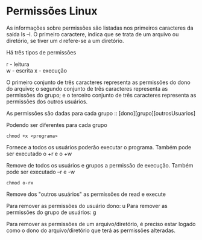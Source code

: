 # Permissões Linux

As informações sobre permissões são listadas nos primeiros caracteres da saída ls –l. 
O primeiro caractere, indica que se trata de um arquivo ou diretório, se tiver um `d` refere-se a um diretório. 

Há três tipos de permissões

r - leitura   
w - escrita 
x - execução 

O primeiro conjunto de três caracteres representa as permissões do dono do arquivo; 
o segundo conjunto de três caracteres representa as permissões do grupo;
e o terceiro conjunto de três caracteres representa as permissões dos outros usuários.

As permissões são dadas para cada grupo :: [dono][grupo][outrosUsuarios] 

Podendo ser diferentes para cada grupo 

`chmod +x <programa>`

Fornece a todos os usuários poderão executar o programa. 
Também pode ser executado o +r e o +w 

Remove de todos os usuários e grupos a permissão de execução. 
Também pode ser executado –r e -w 

`chmod o-rx`  

Remove dos "outros usuários" as permissões de read e execute 

Para remover as permissões do usuário dono: u 
Para remover as permissões do grupo de usuários: g 

Para remover as permissões de um arquivo/diretório, é preciso estar logado como o dono do arquivo/diretório que terá as permissões alteradas. 